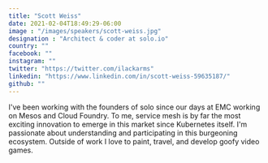 ```yaml
---
title: "Scott Weiss"
date: 2021-02-04T18:49:29-06:00
image : "/images/speakers/scott-weiss.jpg"
designation : "Architect & coder at solo.io"
country: ""
facebook: ""
instagram: ""
twitter: "https://twitter.com/ilackarms"
linkedin: "https://www.linkedin.com/in/scott-weiss-59635187/"
github: ""
---
```


I've been working with the founders of solo since our days at EMC working on Mesos and Cloud Foundry. To me, service mesh is by far the most exciting innovation to emerge in this market since Kubernetes itself. I'm passionate about understanding and participating in this burgeoning ecosystem. Outside of work I love to paint, travel, and develop goofy video games.